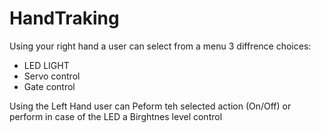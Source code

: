 # HandTraking 

Using your right hand a user can select from a menu 3 diffrence choices: 
- LED LIGHT 
- Servo control 
- Gate control 

Using the Left Hand user can Peform teh selected action (On/Off) or perform in case of the LED a Birghtnes level control 
